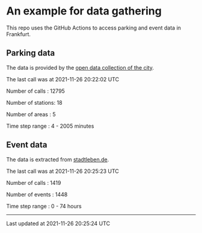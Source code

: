 # An example for data gathering

This repo uses the GitHub Actions to access parking and event data in Frankfurt.

## Parking data
The data is provided by the [open data collection of the city](https://www.offenedaten.frankfurt.de/).

The last call was at 2021-11-26 20:22:02 UTC

Number of calls   : 12795

Number of stations:    18

Number of areas   :     5

Time step range   :     4 -  2005 minutes


## Event data
The data is extracted from [stadtleben.de](https://stadtleben.de/frankfurt/).

The last call was at 2021-11-26 20:25:23 UTC

Number of calls   : 1419

Number of events  : 1448

Time step range   :    0 -   74 hours


----

Last updated at 2021-11-26 20:25:24 UTC
